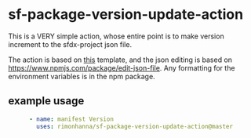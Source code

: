 # sf-package-version-update-action

This is a VERY simple action, whose entire point is to make version increment to the sfdx-project json file.

The action is based on [this]( https://github.com/bitoiu/node-js-action-template) template, and the json editing is based on https://www.npmjs.com/package/edit-json-file. Any formatting for the environment variables is in the npm package.

## example usage
```yaml
      - name: manifest Version
        uses: rimonhanna/sf-package-version-update-action@master
```
